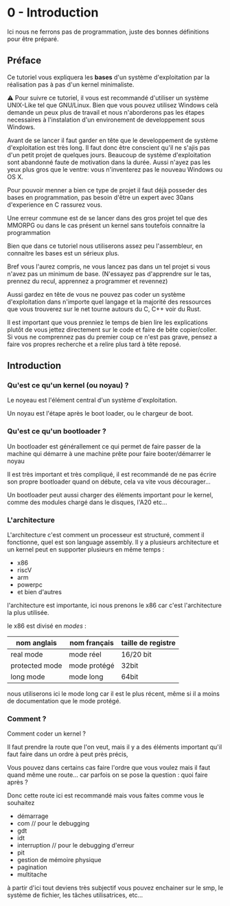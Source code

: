 # 0 - Introduction
Ici nous ne ferrons pas de programmation, juste des bonnes définitions pour être préparé.

## Préface

Ce tutoriel vous expliquera les __bases__ d'un système d'exploitation par la réalisation pas à pas d'un kernel minimaliste.

:warning: Pour suivre ce tutoriel, il vous est recommandé d'utiliser un système UNIX-Like tel que GNU/Linux. Bien que vous pouvez utilisez Windows celà demande un peux plus de travail et nous n'aborderons pas les étapes necessaires à l'instalation d'un environement de developpement sous Windows.

Avant de se lancer il faut garder en tête que le developpement de système d'exploitation est très long. Il faut donc être conscient qu'il ne s'ajis pas d'un petit projet de quelques jours. Beaucoup de système d'exploitation sont abandonné faute de motivation dans la durée. Aussi n'ayez pas les yeux plus gros que le ventre: vous n'inventerez pas le nouveau Windows ou OS X.

Pour pouvoir menner a bien ce type de projet il faut déjà posseder des bases en programmation, pas besoin d'être un expert avec 30ans d'experience en C rassurez vous.

Une erreur commune est de se lancer dans des gros projet tel que des MMORPG ou dans le cas présent un kernel sans toutefois connaitre la programmation

Bien que dans ce tutoriel nous utiliserons assez peu l'assembleur, en connaitre les bases est un sérieux plus.

Bref vous l'aurez compris, ne vous lancez pas dans un tel projet si vous n'avez pas un minimum de base. (N'essayez pas d'apprendre sur le tas, prennez du recul, apprennez a programmer et revennez)

Aussi gardez en tête de vous ne pouvez pas coder un système d'exploitation dans n'importe quel langage et la majorité des ressources que vous trouverez sur le net tourne autours du C, C++ voir du Rust.

Il est important que vous prenniez le temps de bien lire les explications plutôt de vous jettez directement sur le code et faire de bête copier/coller. Si vous ne comprennez pas du premier coup ce n'est pas grave, pensez a faire vos propres recherche et a relire plus tard à tête reposé.

## Introduction

### Qu'est ce qu'un kernel (ou noyau) ?

Le noyeau est l'élément central d'un système d'exploitation.

Un noyau est l'étape après le boot loader, ou le chargeur de boot.

### Qu'est ce qu'un bootloader ?

Un bootloader est générallement ce qui permet de faire passer de la machine qui démarre à une machine prête pour faire booter/démarrer le noyau 

Il est très important et très compliqué, il est recommandé de ne pas écrire son propre bootloader quand on débute, cela va vite vous décourager...

Un bootloader peut aussi charger des éléments important pour le kernel, comme des modules chargé dans le disques, l'A20 etc...
### L'architecture 

L'architecture c'est comment un processeur est structuré, comment il fonctionne, quel est son language assembly. 
Il y a plusieurs architecture et un kernel peut en supporter plusieurs en même temps : 

- x86 
- riscV
- arm
- powerpc
- et bien d'autres

l'architecture est importante, ici nous prenons le x86 car c'est l'architecture la plus utilisée.

le x86 est divisé en *modes* : 


| nom anglais   |nom français   |taille de registre
|------------   |-------------  |-
|real mode      |mode réel      |16/20 bit
|protected mode |mode protégé   |32bit
|long mode      |mode long      |64bit

nous utiliserons ici le mode long car il est le plus récent, même si il a moins de documentation que le mode protégé.


### Comment ?
Comment coder un kernel ? 

Il faut prendre la route que l'on veut, mais il y a des éléments important qu'il faut faire dans un ordre à peut près précis,

Vous pouvez dans certains cas faire l'ordre que vous voulez mais il faut quand même une route... car parfois on se pose la question : quoi faire après ? 

Donc cette route ici est recommandé mais vous faites comme vous le souhaitez 


- démarrage
- com // pour le debugging 
- gdt
- idt
- interruption  // pour le debugging d'erreur
- pit 
- gestion de mémoire physique
- pagination 
- multitache 

à partir d'ici tout deviens très subjectif vous pouvez enchainer sur le smp, le système de fichier, les tâches utilisatrices, etc...
